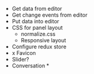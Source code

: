 * Get data from editor
* Get change events from editor
* Put data into editor
* CSS for panel layout
  * normalize.css
  * Responsive layout
* Configure redux store
* x Favicon
* Slider?
* Conversation
  * 